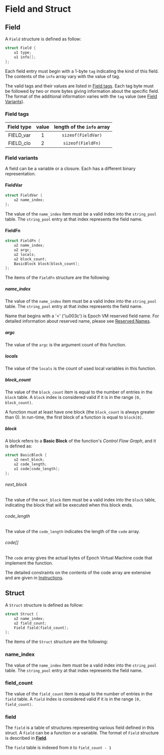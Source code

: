 # Field and Struct

## Field
A `Field` structure is defined as follow:
```c
struct Field {
    u1 type;
    u1 info[];
};
```

Each field entry must begin with a 1-byte `tag` indicating the
kind of this field. The contents of the `info` array vary with the value of tag.

The valid tags and their values are listed in [Field tags](#field-tags). Each tag byte must be
followed by two or more bytes giving information about the specific field. The
format of the additional information varies with the `tag` value (see [Field Variants](#field-variants)).

### Field tags
| Field type | value | length of the `info` array |
| :--------: | :---: | :------------------------: |
| FIELD_var  | 1     | `sizeof(FieldVar)`         |
| FIELD_clo  | 2     | `sizeof(FieldFn)`          |


### Field variants
A field can be a variable or a closure. Each has a different
binary representation.

#### FieldVar
```c
struct FieldVar {
    u2 name_index;
};
```

The value of the `name_index` item must be a valid index into the `string_pool` table.
The `string_pool` entry at that index represents the field name.

#### FieldFn
```c
struct FieldFn {
    u2 name_index;
    u2 argc;
    u2 locals;
    u2 block_count;
    BasicBlock block[block_count];
};
```

The items of the `FieldFn` structure are the following:

##### name_index
The value of the `name_index` item must be a valid index into the `string_pool` table.
The `string_pool` entry at that index represents the field name.

Name that begins with a '<' ('\u003c') is Epoch VM reserved field name.
For detailed information about reserved name, please see [Reserved Names](../runtime/reserved_names.md).

##### argc
The value of the `argc` is the argument count of this function.

##### locals
The value of the `locals` is the count of used local variables in this function.

##### block_count
The value of the `block_count` item is equal to the number of entries in the `block` table.
A `block` index is considered valid if it is in the range `[0, block_count)`.

A function must at least have one block (the `block_count` is always greater than 0).
In run-time, the first block of a function is equal to `block[0]`.

##### block
A block refers to a **Basic Block** of the function's _Control Flow Graph_,
and it is defined as:

```c
struct BasicBlock {
    u2 next_block;
    u2 code_length;
    u1 code[code_length];
};
```

###### next_block
The value of the `next_block` item must be a valid index into the `block` table,
indicating the block that will be executed when this block ends.

###### code_length
The value of the `code_length` indicates the length of the `code` array.

###### code[]
The `code` array gives the actual bytes of Epoch Virtual Machine code
that implement the function.

The detailed constraints on the contents of the code array are extensive and are
given in [Instructions](../instruction/00-format-description.md).

## Struct
A `Struct` structure is defined as follow:

```c
struct Struct {
    u2 name_index;
    u2 field_count;
    Field field[field_count];
};
```

The items of the `Struct` structure are the following:

### name_index
The value of the `name_index` item must be a valid index into the `string_pool` table.
The `string_pool` entry at that index represents the field name.


### field_count
The value of the `field_count` item is equal to the number of entries in the `field` table.
A `field` index is considered valid if it is in the range `[0, field_count)`.

### field
The `field` is a table of structures representing various field defined in this struct.
A `Field` can be a function or a variable.
The format of `Field` structure is described in [**Field**](#field).

The `field` table is indexed from `0` to `field_count - 1`


